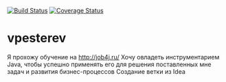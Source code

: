[![Build Status](https://travis-ci.org/PesterevViacheslav/vpesterev.svg?branch=master)](https://travis-ci.org/PesterevViacheslav/vpesterev)
[![Coverage Status](https://codecov.io/gh/PesterevViacheslav/vpesterev/branch/master/graph/badge.svg)](https://codecov.io/gh/PesterevViacheslav/vpesterev)

# vpesterev
Я прохожу обучение на http://job4j.ru/
Хочу овладеть инструментарием Java, чтобы успешно применять его для решения поставленных мне задач и развития бизнес-процессов 
Создание ветки из Idea